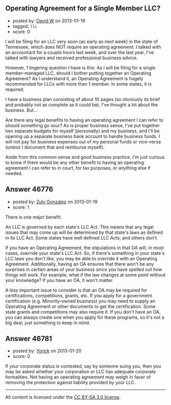 ## Operating Agreement for a Single Member LLC?

- posted by: [David W](https://stackexchange.com/users/-1/17022-david-w) on 2013-01-19
- tagged: `llc`
- score: 0

I will be filing for an LLC very soon (as early as next week) in the state of Tennessee, which does NOT require an operating agreement. I talked with an accountant for a couple hours last week, and over the last year, I've talked with lawyers and received professional business advice.

However, 1 lingering question I have is this: As I will be filing for a single member-managed LLC, should I bother putting together an Operating Agreement? As I understand it, an Operating Agreement is hugely recommended for LLCs with more than 1 member. In some states, it is required.

I have a business plan consisting of about 10 pages (so obviously its brief and probably not as complete as it could be). I've thought a lot about the business. But...

Are there any legal benefits to having an operating agreement I can refer to should something go sour? As is proper business sense, I've put together two separate budgets for myself (personally) and my business, and I'll be opening up a separate business bank account to handle business funds. I will not pay for business expenses out of my personal funds or vice-versa (unless I document that and reimburse myself).

Aside from this common sense and good business practice, I'm just curious to know if there would be any other benefit to having an operating agreement I can refer to in court, for tax purposes, or anything else if needed.


## Answer 46776

- posted by: [Zuly Gonzalez](https://stackexchange.com/users/-1/2692-zuly-gonzalez) on 2013-01-19
- score: 1

There is one major benefit. 

An LLC is governed by each state's LLC Act. This means that any legal issues that may come up will be determined by that state's laws as defined in its LLC Act. Some states have well defined LLC Acts, and others don't.

If you have an Operating Agreement, the stipulations in that OA will, in most cases, override your state's LLC Act. So, if there's something in your state's LLC laws you don't like, you may be able to override it with an Operating Agreement. Additionally, having an OA ensures that there won't be any surprises in certain areas of your business since you have spelled out how things will work. For example, what if the law changes at some point without your knowledge? If you have an OA, it won't matter.

A less important issue to consider is that an OA may be required for certifications, competitions, grants, etc. If you apply for a government certification (e.g. Minority-owned business) you may need to supply an Operating Agreement or other documents to get the certification. Some state grants and competitions may also require it. If you don't have an OA, you can always create one when you apply for these programs, so it's not a big deal; just something to keep in mind.


## Answer 46781

- posted by: [Yorick](https://stackexchange.com/users/-1/22512-yorick) on 2013-01-20
- score: 0

If your corporate status is contested, say by someone suing you, then you may be asked whether your corporation or LLC has adequate corporate formalities.  Not having an operating agreement may weigh in favor of removing the protection against liability  provided by your LLC.



---

All content is licensed under the [CC BY-SA 3.0 license](https://creativecommons.org/licenses/by-sa/3.0/).

